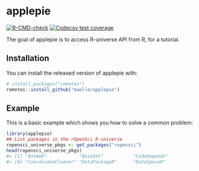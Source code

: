 
<!-- README.md is generated from README.Rmd. Please edit that file -->

# applepie

<!-- badges: start -->

[![R-CMD-check](https://github.com/avallecam/applepie/workflows/R-CMD-check/badge.svg)](https://github.com/avallecam/applepie/actions)
[![Codecov test
coverage](https://codecov.io/gh/avallecam/applepie/branch/main/graph/badge.svg)](https://codecov.io/gh/avallecam/applepie?branch=main)
<!-- badges: end -->

The goal of applepie is to access R-universe API from R, for a tutorial.

## Installation

You can install the released version of applepie with:

``` r
# install.packages("remotes")
remotes::install_github("maelle/applepie")
```

## Example

This is a basic example which shows you how to solve a common problem:

``` r
library(applepie)
## List packages in the rOpenSci R-universe
ropensci_universe_pkgs <- get_packages("ropensci")
head(ropensci_universe_pkgs)
#> [1] "AntWeb"            "BaseSet"           "CodeDepends"      
#> [4] "CoordinateCleaner" "DataPackageR"      "DataSpaceR"
```
